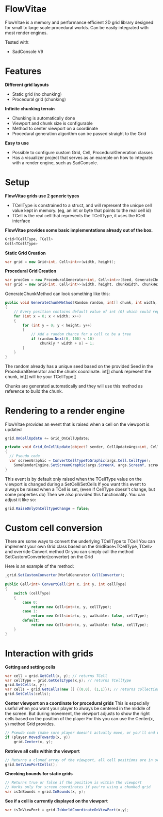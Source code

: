 # FlowVitae
FlowVitae is a memory and performance efficient 2D grid library designed for small to large scale procedural worlds.
Can be easily integrated with most render engines.

Tested with:
- SadConsole V9

# Features

**Different grid layouts**
- Static grid (no chunking)
- Procedural grid (chunking)

**Infinite chunking terrain**
- Chunking is automatically done
- Viewport and chunk size is configurable
- Method to center viewport on a coordinate
- Procedural generation algorithm can be passed straight to the Grid

**Easy to use**
- Possible to configure custom Grid, Cell, ProceduralGeneration classes
- Has a visualizer project that serves as an example on how to integrate with a render engine, such as SadConsole.

# Setup
**FlowVitae grids use 2 generic types**
- TCellType is constrained to a struct, and will represent the unique cell value kept in memory. (eg, an int or byte that points to the real cell id)
- TCell is the real cell that represents the TCellType, it uses the ICell<TCellType> interface

**FlowVitae provides some basic implementations already out of the box.**
```csharp
Grid<TCellType, TCell>
Cell<TCellType>
```

**Static Grid Creation**
```csharp
var grid = new Grid<int, Cell<int>>(width, height);
```

**Procedural Grid Creation**
```csharp
var procGen = new ProceduralGenerator<int, Cell<int>>(Seed, GenerateChunkMethod);
var grid = new Grid<int, Cell<int>>(width, height, chunkWidth, chunkHeight, procGen);
```

GenerateChunkMethod can look something like this:
```csharp
public void GenerateChunkMethod(Random random, int[] chunk, int width, int height)
{
	// Every position contains default value of int (0) which could represent grass
	for (int x = 0; x < width; x++)
	{
		for (int y = 0; y < height; y++)
		{
			// Add a random chance for a cell to be a tree
			if (random.Next(0, 100) < 10)
				chunk[y * width + x] = 1;
		}
	}
}
```
The random already has a unique seed based on the provided Seed in the ProceduralGenerator and the chunk coordinate.
int[] chunk represent the chunk, int[] will be your TCellType[]

Chunks are generated automatically and they will use this method as reference to build the chunk.

# Rendering to a render engine
FlowVitae provides an event that is raised when a cell on the viewport is updated
```csharp
grid.OnCellUpdate += Grid_OnCellUpdate;

private void Grid_OnCellUpdate(object? sender, CellUpdateArgs<int, Cell<int>> args)
{
  // Pseudo code
  var screenGraphic = ConvertCellTypeToGraphic(args.Cell.CellType);
	SomeRenderEngine.SetScreenGraphic(args.ScreenX, args.ScreenY, screenGraphic);
}
```
This event is by default only raised when the TCellType value on the viewport is changed during a SetCell/SetCells
If you want this event to always be raised when a TCell is set, (even if CellType doesn't change, but some properties do)
Then we also provided this functionality. You can adjust it like so:
```csharp
grid.RaiseOnlyOnCellTypeChange = false;
```

# Custom cell conversion
There are some ways to convert the underlying TCellType to TCell
You can implement your own Grid class based on the GridBase<TCellType, TCell>
and override Convert method
Or you can simply call the method SetCustomConverter(converter) on the Grid
	
Here is an example of the method:
```csharp
_grid.SetCustomConverter(WorldGenerator.CellConverter);
	
public Cell<int> ConvertCell(int x, int y, int cellType)
{
	switch (cellType)
	{
		case 0:
			return new Cell<int>(x, y, cellType);
		case 1:
			return new Cell<int>(x, y, walkable: false, cellType);
		default:
			return new Cell<int>(x, y, walkable: false, cellType);
	}
}
```

# Interaction with grids

**Getting and setting cells**
```csharp
var cell = grid.GetCell(x, y); // returns TCell
var cellType = grid.GetCelLType(x,y); // returns TCellType
grid.SetCell(x, y);
var cells = grid.GetCells(new [] {(0,0), (1,1)}); // returns collection of TCell
grid.SetCells(cells);
```

**Center viewport on a coordinate for procedural grids**
This is especially useful when you want your player to always be centered in the middle of the screen.
But during movement, the viewport adjusts to show the right cells based on the position of the player
For this you can use the Center(x, y) method Grid provides.
```csharp
// Pseudo code (make sure player doesn't actually move, or you'll end up with desync)
if (player.MovedTowards(x, y))
    grid.Center(x, y);
```

**Retrieve all cells within the viewport**
```csharp
// Returns a cloned array of the viewport, all cell positions are in screen coordinates instead of world coordinates
grid.GetViewPortCells();
```

**Checking bounds for static grids**
```csharp
// Returns true or false if the position is within the viewport
// Works only for screen coordinates if you're using a chunked grid
var isInBounds = grid.InBounds(x, y);
```

**See if a cell is currently displayed on the viewport**
```csharp
var isInViewPort = grid.IsWorldCoordinateOnViewPort(x,y);
```
